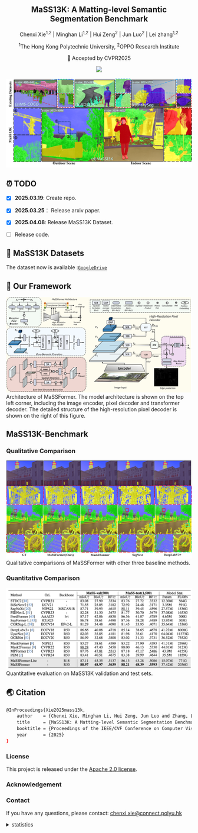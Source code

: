 
<div align="center">
<h2>MaSS13K: A Matting-level Semantic Segmentation Benchmark</h2>



Chenxi Xie<sup>1,2</sup>
| Minghan Li<sup>1,2</sup> | 
Hui Zeng<sup>2</sup> | 
Jun Luo<sup>2</sup> | 
Lei zhang<sup>1,2</sup> 

<sup>1</sup>The Hong Kong Polytechnic University, <sup>2</sup>OPPO Research Institute

🚩 Accepted by CVPR2025

<a href='https://arxiv.org/abs/2503.18364'><img src='https://img.shields.io/badge/Paper-Arxiv-red'></a>

</div>

![MaSS13K Dataset](fig/mas13k.png)
## ⏰ TODO
- [x] **2025.03.19**: Create repo.
- [x] **2025.03.25**： Release arxiv paper.
- [x] **2025.04.08**: Release MaSS13K Dataset.
- [ ] Release code.


## 🌟 MaSS13K Datasets
The dataset now is available :[`GoogleDrive`](https://drive.google.com/drive/folders/1oLetijWNd59xwJE5oU-eXylQBifxWdss?usp=drive_link)

## 🌟 Our Framework

![MaSSFormer](fig/Framework.png)
Architecture of MaSSFormer. The model architecture is shown on the top left corner, including the image encoder, pixel decoder and transformer decoder. The detailed structure of the high-resolution pixel decoder is shown on the right of this figure.

## MaSS13K-Benchmark


### Qualitative Comparison
![Visual Comparison](fig/VisualComp.png)
Qualitative comparisons of MaSSFormer with other three baseline methods.

### Quantitative Comparison

![Mass13K-Benchmark](fig/QuantitativeComp.png)
Quantitative evaluation on MaSS13K validation and test sets.


## 🌏 Citation

```bash
@InProceedings{Xie2025mass13k,
    author    = {Chenxi Xie, Minghan Li, Hui Zeng, Jun Luo and Zhang, Lei},
    title     = {MaSS13K: A Matting-level Semantic Segmentation Benchmark},
    booktitle = {Proceedings of the IEEE/CVF Conference on Computer Vision and Pattern Recognition (CVPR)},
    year      = {2025}
}
```


### License
This project is released under the [Apache 2.0 license](LICENSE).

### Acknowledgement

### Contact
If you have any questions, please contact: chenxi.xie@connect.polyu.hk


<details>
<summary>statistics</summary>

![visitors](https://visitor-badge.laobi.icu/badge?page_id=xiechenxi99.MaSS13K)

</details>
